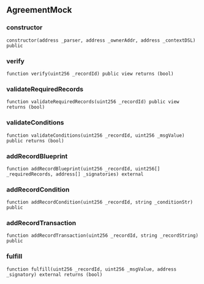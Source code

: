 ## AgreementMock

### constructor

```solidity
constructor(address _parser, address _ownerAddr, address _contextDSL) public
```

### verify

```solidity
function verify(uint256 _recordId) public view returns (bool)
```

### validateRequiredRecords

```solidity
function validateRequiredRecords(uint256 _recordId) public view returns (bool)
```

### validateConditions

```solidity
function validateConditions(uint256 _recordId, uint256 _msgValue) public returns (bool)
```

### addRecordBlueprint

```solidity
function addRecordBlueprint(uint256 _recordId, uint256[] _requiredRecords, address[] _signatories) external
```

### addRecordCondition

```solidity
function addRecordCondition(uint256 _recordId, string _conditionStr) public
```

### addRecordTransaction

```solidity
function addRecordTransaction(uint256 _recordId, string _recordString) public
```

### fulfill

```solidity
function fulfill(uint256 _recordId, uint256 _msgValue, address _signatory) external returns (bool)
```

